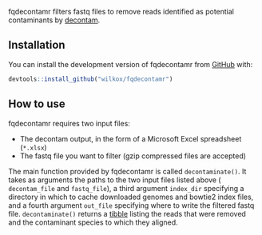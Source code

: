 
fqdecontamr filters fastq files to remove reads identified as potential
contaminants by [decontam](https://benjjneb.github.io/decontam/).

## Installation

You can install the development version of fqdecontamr from
[GitHub](https://github.com/wilkox/fqdecontamr) with:

``` r
devtools::install_github("wilkox/fqdecontamr")
```

## How to use

fqdecontamr requires two input files:

  - The decontam output, in the form of a Microsoft Excel spreadsheet
    (`*.xlsx`)
  - The fastq file you want to filter (gzip compressed files are
    accepted)

The main function provided by fqdecontamr is called `decontaminate()`.
It takes as arguments the paths to the two input files listed above (
`decontam_file` and `fastq_file`), a third argument `index_dir`
specifying a directory in which to cache downloaded genomes and bowtie2
index files, and a fourth argument `out_file` specifying where to write
the filtered fastq file. `decontaminate()` returns a
[tibble](https://tibble.tidyverse.org) listing the reads that were
removed and the contaminant species to which they aligned.
